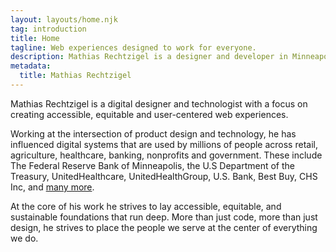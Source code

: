 ```yaml
---
layout: layouts/home.njk
tag: introduction
title: Home
tagline: Web experiences designed to work for everyone.
description: Mathias Rechtzigel is a designer and developer in Minneapolis, Minnesota focused on creating accessible and performant websites built with HTML, CSS and JS
metadata:
  title: Mathias Rechtzigel
---
```


<p class="lead-p">Mathias Rechtzigel is a digital designer and technologist with a focus on creating accessible, equitable and user-centered web experiences.</p>
<p class="lead-p">Working at the intersection of product design and technology, he has influenced digital systems that are used by millions of people across retail, agriculture, healthcare, banking, nonprofits and government. These include The Federal Reserve Bank of Minneapolis, the U.S Department of the Treasury, UnitedHealthcare, UnitedHealthGroup, U.S. Bank, Best Buy, CHS Inc, and <a href="/work">many more</a>.</p>
<p class="lead-p">At the core of his work he strives to lay accessible, equitable, and sustainable foundations that run deep. More than just code, more than just design, he strives to place the people we serve at the center of everything we do.</p>
